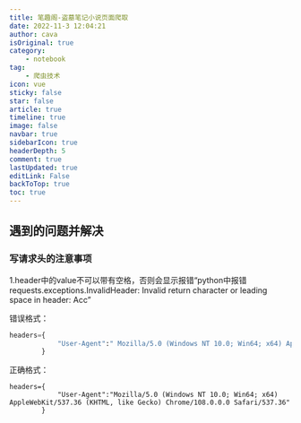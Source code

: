 ```yaml
---
title: 笔趣阁-盗墓笔记小说页面爬取
date: 2022-11-3 12:04:21
author: cava
isOriginal: true
category: 
    - notebook
tag:
    - 爬虫技术
icon: vue
sticky: false
star: false
article: true
timeline: true
image: false
navbar: true
sidebarIcon: true
headerDepth: 5
comment: true
lastUpdated: true
editLink: False
backToTop: true
toc: true
---
```


## 遇到的问题并解决

### 写请求头的注意事项

1.header中的value不可以带有空格，否则会显示报错“python中报错requests.exceptions.InvalidHeader: Invalid return character or leading space in header: Acc”

错误格式：

```python
headers={
            "User-Agent":" Mozilla/5.0 (Windows NT 10.0; Win64; x64) AppleWebKit/537.36 (KHTML, like Gecko) Chrome/108.0.0.0 Safari/537.36"
        }
```

正确格式：

```
headers={
            "User-Agent":"Mozilla/5.0 (Windows NT 10.0; Win64; x64) AppleWebKit/537.36 (KHTML, like Gecko) Chrome/108.0.0.0 Safari/537.36"
        }
```



